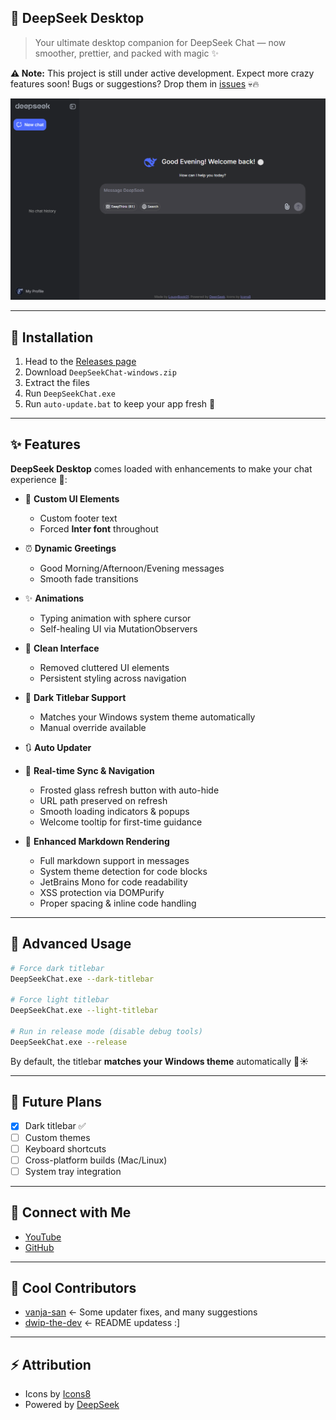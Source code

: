 ## 🚀 DeepSeek Desktop

> Your ultimate desktop companion for DeepSeek Chat — now smoother, prettier, and packed with magic ✨

**⚠️ Note:** This project is still under active development. Expect more crazy features soon!
Bugs or suggestions? Drop them in [issues](https://github.com/LousyBook94/DeepSeek-Desktop/issues) 💀🔥

![DeepSeek Desktop Preview](assets/preview.png)

---

## 💾 Installation

1. Head to the [Releases page](https://github.com/LousyBook94/DeepSeek-Desktop/releases)
2. Download `DeepSeekChat-windows.zip`
3. Extract the files
4. Run `DeepSeekChat.exe`
5. Run `auto-update.bat` to keep your app fresh 🚀

---

## ✨ Features

**DeepSeek Desktop** comes loaded with enhancements to make your chat experience 💯:

* 🎨 **Custom UI Elements**

  * Custom footer text
  * Forced **Inter font** throughout

* ⏰ **Dynamic Greetings**

  * Good Morning/Afternoon/Evening messages
  * Smooth fade transitions

* ✨ **Animations**

  * Typing animation with sphere cursor
  * Self-healing UI via MutationObservers

* 🧹 **Clean Interface**

  * Removed cluttered UI elements
  * Persistent styling across navigation

* 🌙 **Dark Titlebar Support**

  * Matches your Windows system theme automatically
  * Manual override available

* 🔃 **Auto Updater**

* 🔄 **Real-time Sync & Navigation**

  * Frosted glass refresh button with auto-hide
  * URL path preserved on refresh
  * Smooth loading indicators & popups
  * Welcome tooltip for first-time guidance

* 📝 **Enhanced Markdown Rendering**

  * Full markdown support in messages
  * System theme detection for code blocks
  * JetBrains Mono for code readability
  * XSS protection via DOMPurify
  * Proper spacing & inline code handling

---

## 🔧 Advanced Usage

```bash
# Force dark titlebar
DeepSeekChat.exe --dark-titlebar

# Force light titlebar
DeepSeekChat.exe --light-titlebar

# Run in release mode (disable debug tools)
DeepSeekChat.exe --release
```

By default, the titlebar **matches your Windows theme** automatically 🌙☀️

---

## 🔮 Future Plans

* [x] Dark titlebar ✅
* [ ] Custom themes
* [ ] Keyboard shortcuts
* [ ] Cross-platform builds (Mac/Linux)
* [ ] System tray integration

---

## 👋 Connect with Me

* [YouTube](https://youtube.com/@LousyBook01)
* [GitHub](https://github.com/LousyBook94)

---

## 🤘 Cool Contributors

* [vanja-san](https://github.com/vanja-san) <- Some updater fixes, and many suggestions
* [dwip-the-dev](https://github.com/dwip-the-dev) <- README updatess :]

---

## ⚡ Attribution

* Icons by [Icons8](https://icons8.com)
* Powered by [DeepSeek](https://deepseek.com)

